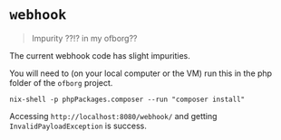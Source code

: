 `webhook`
=========

> Impurity ??!? in my ofborg??

The current webhook code has slight impurities.

You will need to (on your local computer or the VM) run this in the php folder
of the `ofborg` project.

```
nix-shell -p phpPackages.composer --run "composer install"
```

Accessing `http://localhost:8080/webhook/` and getting `InvalidPayloadException` is success.
